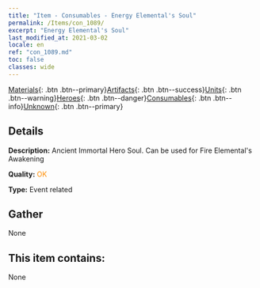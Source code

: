 ```yaml
---
title: "Item - Consumables - Energy Elemental's Soul"
permalink: /Items/con_1089/
excerpt: "Energy Elemental's Soul"
last_modified_at: 2021-03-02
locale: en
ref: "con_1089.md"
toc: false
classes: wide
---
```

 [Materials](/Items/){: .btn .btn--primary}[Artifacts](/Items/Artifacts/){: .btn .btn--success}[Units](/Items/Units/){: .btn .btn--warning}[Heroes](/Items/Heroes/){: .btn .btn--danger}[Consumables](/Items/Consumables/){: .btn .btn--info}[Unknown](/Items/Unknown/){: .btn .btn--primary}

## Details
 **Description:** Ancient Immortal Hero Soul. Can be used for Fire Elemental's Awakening

 **Quality:** <span style="color: #FF8C00">OK</span>

 **Type:** Event related

## Gather

  None

## This item contains:

  None

